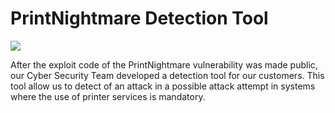 # PrintNightmare Detection Tool

![](printnightmare.png)

After the exploit code of the PrintNightmare vulnerability was made public, our Cyber Security Team developed a detection tool for our customers. This tool allow us to detect of an attack in a possible attack attempt in systems where the use of printer services is mandatory.
